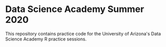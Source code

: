 # Data Science Academy Summer 2020

This repository contains practice code for the University of Arizona's Data Science Academy R practice sessions. 
